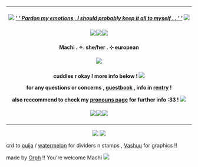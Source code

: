 ***
<h5 align="center">
  
<img src="https://ouija.crd.co/assets/images/gallery18/00be8d6c.gif?v=b8c53f22"/> [' ' Pardon my emotions , I should probably keep it all to myself . . ' '](https://open.spotify.com/track/6UFivO2zqqPFPoQYsEMuCc?si=e0ef57f06c85468e) <img src="https://ouija.crd.co/assets/images/gallery18/00be8d6c.gif?v=b8c53f22"/>
<h5 align="center">
<img src="https://files.catbox.moe/d2w9b9.png"/><img src="https://files.catbox.moe/d2w9b9.png"/><img src="https://files.catbox.moe/d2w9b9.png"/>
</h5>  

<h4 align="center">
Machi . ✧. she/her . ⊹ european
</h4> 
<h5 align="center">
<img src="https://64.media.tumblr.com/914ba82b333cfcc15c0879eccbfb68f7/6f0eb4a9cbb25159-31/s1280x1920/f83d5472160947ac2eed7578ce8f6bde3e8462f9.gifv"/>
</h5>  
<h4 align="center">

cuddles r okay ! more info below ! <img src="https://enchantments.carrd.co/assets/images/gallery15/edc17497.gif?v=91d4e59c"/>

for any questions or concerns , [guestbook](https://lotusnilotpala.123guestbook.com/) , info in [rentry](https://rentry.org/LotusNilotpala) !

also reccommend to check my [pronouns page](https://en.pronouns.page/@MachiNilotpala) for further info :33 ! <img src="https://ouija.crd.co/assets/images/gallery16/6e077c74.gif?v=b8c53f22"/>
</h4> 

<h5 align="center">
<img src="https://files.catbox.moe/d2w9b9.png"/><img src="https://files.catbox.moe/d2w9b9.png"/><img src="https://files.catbox.moe/d2w9b9.png"/>
</h5>  

***
<p align ="center">
<img src="https://ouija.crd.co/assets/images/gallery08/7c5d9125.gif?v=b8c53f22"/> <img src="https://xyz.crd.co/assets/images/gallery07/fd2d31bc.gif?v=4ca63763"/>
</p>

crd to [ouija](https://ouija.crd.co/#) / [watermelon](https://watermelon.crd.co) for dividers n stamps , [Vashuu](https://www.tumblr.com/darlingtyphoon) for graphics !!

made by [Orph](https://github.com/Ovrpheus) !!  You're welcome Machi <img src="https://xyz.crd.co/assets/images/gallery11/f77a4fb2.gif?v=4ca63763"/>


